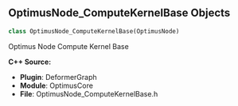 ## OptimusNode_ComputeKernelBase Objects

```python
class OptimusNode_ComputeKernelBase(OptimusNode)
```

Optimus Node Compute Kernel Base

**C++ Source:**

- **Plugin**: DeformerGraph
- **Module**: OptimusCore
- **File**: OptimusNode_ComputeKernelBase.h

<a id="unreal.OptimusNode_ComputeKernelFunction"></a>